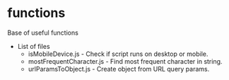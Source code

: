 # functions
Base of useful functions
* List of files
  * isMobileDevice.js - Check if script runs on desktop or mobile.
  * mostFrequentCharacter.js - Find most frequent character in string.
  * urlParamsToObject.js - Create object from URL query params.
